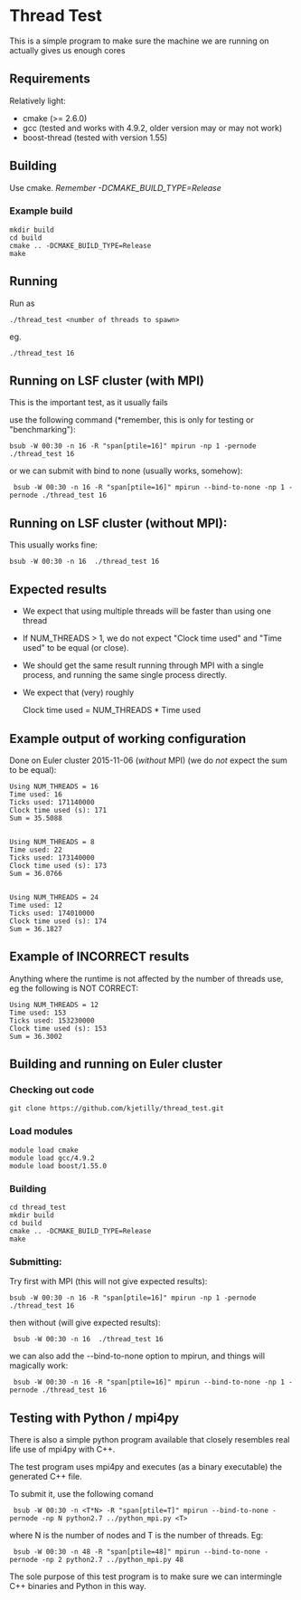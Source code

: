 # Thread Test

This is a simple program to make sure the machine we are running on actually gives us enough cores

## Requirements

Relatively light:
 * cmake (>= 2.6.0)
 * gcc (tested and works with 4.9.2, older version may or may not work)
 * boost-thread (tested with version 1.55)


## Building

Use cmake. *Remember -DCMAKE_BUILD_TYPE=Release*

### Example build

    mkdir build
    cd build
    cmake .. -DCMAKE_BUILD_TYPE=Release
    make


## Running

Run as

    ./thread_test <number of threads to spawn>

eg.

    ./thread_test 16

## Running on LSF cluster (with MPI)

This is the important test, as it usually fails

use the following command (*remember, this is only for testing or "benchmarking"):

    bsub -W 00:30 -n 16 -R "span[ptile=16]" mpirun -np 1 -pernode ./thread_test 16

or we can submit with bind to none (usually works, somehow):

     bsub -W 00:30 -n 16 -R "span[ptile=16]" mpirun --bind-to-none -np 1 -pernode ./thread_test 16


## Running on LSF cluster (without MPI):
This usually works fine:

    bsub -W 00:30 -n 16  ./thread_test 16

## Expected results

* We expect that using multiple threads will be faster than using one thread
* If NUM_THREADS > 1, we do not expect "Clock time used" and "Time used" to be equal (or close).
* We should get the same result running through MPI with a single process, and running the same single process directly.
* We expect that (very) roughly 

     Clock time used = NUM_THREADS * Time used

## Example output of working configuration 

Done on Euler cluster 2015-11-06 (*without* MPI) (we do *not* expect the sum to be equal):

    Using NUM_THREADS = 16
    Time used: 16
    Ticks used: 171140000
    Clock time used (s): 171
    Sum = 35.5088
   

    Using NUM_THREADS = 8
    Time used: 22
    Ticks used: 173140000
    Clock time used (s): 173
    Sum = 36.0766


    Using NUM_THREADS = 24
    Time used: 12
    Ticks used: 174010000
    Clock time used (s): 174
    Sum = 36.1827
    
## Example of INCORRECT results

Anything where the runtime is not affected by the number of threads use, eg the following is NOT CORRECT:

    Using NUM_THREADS = 12
    Time used: 153
    Ticks used: 153230000
    Clock time used (s): 153
    Sum = 36.3002


## Building and running on Euler cluster

### Checking out code

    git clone https://github.com/kjetilly/thread_test.git


### Load modules

    module load cmake
    module load gcc/4.9.2
    module load boost/1.55.0

### Building

    cd thread_test
    mkdir build
    cd build
    cmake .. -DCMAKE_BUILD_TYPE=Release
    make

### Submitting:

Try first with MPI (this will not give expected results):

    bsub -W 00:30 -n 16 -R "span[ptile=16]" mpirun -np 1 -pernode ./thread_test 16

then without (will give expected results):

     bsub -W 00:30 -n 16  ./thread_test 16

we can also add the --bind-to-none option to mpirun, and things will magically work:

     bsub -W 00:30 -n 16 -R "span[ptile=16]" mpirun --bind-to-none -np 1 -pernode ./thread_test 16

  
   
## Testing with Python / mpi4py

There is also a simple python program available that closely resembles real life use of mpi4py with C++.

The test program uses mpi4py and executes (as a binary executable) the generated C++ file. 

To submit it, use the following comand

     bsub -W 00:30 -n <T*N> -R "span[ptile=T]" mpirun --bind-to-none -pernode -np N python2.7 ../python_mpi.py <T>

where N is the number of nodes and T is the number of threads. Eg:

     bsub -W 00:30 -n 48 -R "span[ptile=48]" mpirun --bind-to-none -pernode -np 2 python2.7 ../python_mpi.py 48

The sole purpose of this test program is to make sure we can intermingle C++ binaries and Python in this way.



